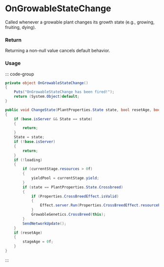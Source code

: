 # OnGrowableStateChange
<Badge type="info" text="Resource"/><Badge type="danger" text="Carbon Compatible"/><Badge type="warning" text="Oxide Compatible"/>
Called whenever a growable plant changes its growth state (e.g., growing, fruiting, dying).

### Return
Returning a non-null value cancels default behavior.

### Usage
::: code-group
```csharp [Example]
private object OnGrowableStateChange()
{
	Puts("OnGrowableStateChange has been fired!");
	return (System.Object)default;
}
```
```csharp [Source — Assembly-CSharp @ GrowableEntity]
public void ChangeState(PlantProperties.State state, bool resetAge, bool loading = false)
{
	if (base.isServer && State == state)
	{
		return;
	}
	State = state;
	if (!base.isServer)
	{
		return;
	}
	if (!loading)
	{
		if (currentStage.resources > 0f)
		{
			yieldPool = currentStage.yield;
		}
		if (state == PlantProperties.State.Crossbreed)
		{
			if (Properties.CrossBreedEffect.isValid)
			{
				Effect.server.Run(Properties.CrossBreedEffect.resourcePath, base.transform.position, UnityEngine.Vector3.up);
			}
			GrowableGenetics.CrossBreed(this);
		}
		SendNetworkUpdate();
	}
	if (resetAge)
	{
		stageAge = 0f;
	}
}

```
:::
